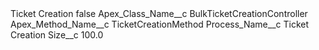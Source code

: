 <?xml version="1.0" encoding="UTF-8"?>
<CustomMetadata xmlns="http://soap.sforce.com/2006/04/metadata" xmlns:xsi="http://www.w3.org/2001/XMLSchema-instance" xmlns:xsd="http://www.w3.org/2001/XMLSchema">
    <label>Ticket Creation</label>
    <protected>false</protected>
    <values>
        <field>Apex_Class_Name__c</field>
        <value xsi:type="xsd:string">BulkTicketCreationController</value>
    </values>
    <values>
        <field>Apex_Method_Name__c</field>
        <value xsi:type="xsd:string">TicketCreationMethod</value>
    </values>
    <values>
        <field>Process_Name__c</field>
        <value xsi:type="xsd:string">Ticket Creation</value>
    </values>
    <values>
        <field>Size__c</field>
        <value xsi:type="xsd:double">100.0</value>
    </values>
</CustomMetadata>
